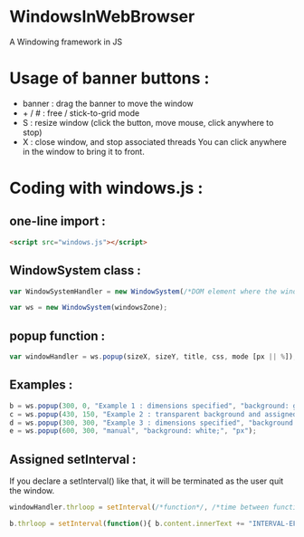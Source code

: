 # WindowsInWebBrowser
A Windowing framework in JS

# Usage of banner buttons :

- banner : drag the banner to move the window
- \+ / # : free / stick-to-grid mode
- S : resize window (click the button, move mouse, click anywhere to stop)
- X : close window, and stop associated threads
You can click anywhere in the window to bring it to front.

# Coding with windows.js :
## one-line import :
```HTML
<script src="windows.js"></script>
```

## WindowSystem class :
```javascript
var WindowSystemHandler = new WindowSystem(/*DOM element where the windows will be placed*/);
```
```javascript
var ws = new WindowSystem(windowsZone);
```

## popup function :
```javascript
var windowHandler = ws.popup(sizeX, sizeY, title, css, mode [px || %]);
```

## Examples :
```javascript
b = ws.popup(300, 0, "Example 1 : dimensions specified", "background: grey;", "px");
c = ws.popup(430, 150, "Example 2 : transparent background and assigned setInterval", "color: #4d3f6d;", "px");
d = ws.popup(300, 300, "Example 3 : dimensions specified", "background: green;", "px");
e = ws.popup(600, 300, "manual", "background: white;", "px");
```

## Assigned setInterval :

If you declare a setInterval() like that, it will be terminated as the user quit the window.
```javascript
windowHandler.thrloop = setInterval(/*function*/, /*time between function calls*/);
```
```javascript
b.thrloop = setInterval(function(){ b.content.innerText += "INTERVAL-EFFECT !\n"; }, 1000);
```

